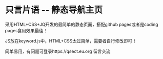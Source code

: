 # 只言片语 -- 静态导航主页

采用HTML+CSS+JQ开发的最简单的静态页面，搭配github pages或者是coding pages食用效果最佳！

JS放在keyword.js中，HTML+CSS太过简单，需要者自行修改即可！

简单易用，有问题可登录https://qsect.eu.org  留言交流
